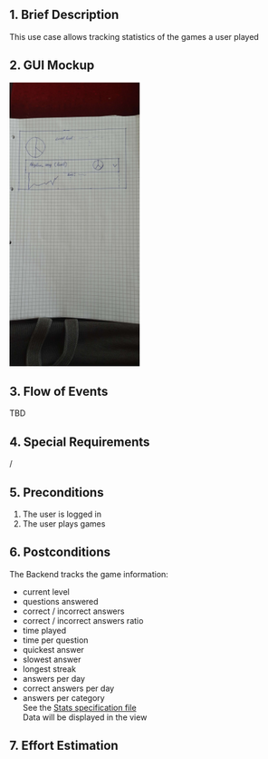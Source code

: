 ## 1. Brief Description
This use case allows tracking statistics of the games a user played
## 2. GUI Mockup
<img src="../viewMockups/20221019_120557.jpg" height="500" alt="guimockups"></img>
## 3. Flow of Events
TBD
## 4. Special Requirements
/ 
## 5. Preconditions
1. The user is logged in
2. The user plays games
## 6. Postconditions
The Backend tracks the game information:
- current level
- questions answered
- correct / incorrect answers
- correct / incorrect answers ratio
- time played
- time per question
- quickest answer
- slowest answer
- longest streak
- answers per day
- correct answers per day
- answers per category<br>
See the [Stats specification file](/documents/gameplay/plots_statstracking.pdf)<br>
Data will be displayed in the view
## 7. Effort Estimation
